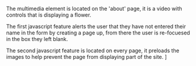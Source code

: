 The multimedia element is located on the 'about' page, it is a video with controls that is displaying a flower.

The first javascript feature alerts the user that they have not entered their name in the form by creating a page up,
from there the user is re-focuesed in the box they left blank.

The second javascript feature is located on every page, it preloads the images to help prevent the page from displaying part of the site.
]
